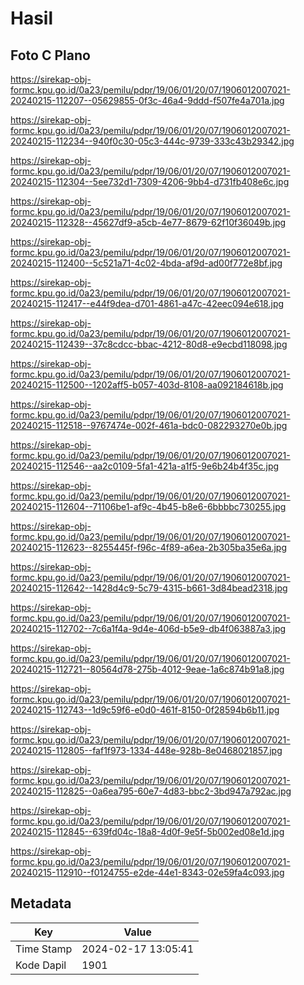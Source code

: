 # Hasil

## Foto C Plano

https://sirekap-obj-formc.kpu.go.id/0a23/pemilu/pdpr/19/06/01/20/07/1906012007021-20240215-112207--05629855-0f3c-46a4-9ddd-f507fe4a701a.jpg

https://sirekap-obj-formc.kpu.go.id/0a23/pemilu/pdpr/19/06/01/20/07/1906012007021-20240215-112234--940f0c30-05c3-444c-9739-333c43b29342.jpg

https://sirekap-obj-formc.kpu.go.id/0a23/pemilu/pdpr/19/06/01/20/07/1906012007021-20240215-112304--5ee732d1-7309-4206-9bb4-d731fb408e6c.jpg

https://sirekap-obj-formc.kpu.go.id/0a23/pemilu/pdpr/19/06/01/20/07/1906012007021-20240215-112328--45627df9-a5cb-4e77-8679-62f10f36049b.jpg

https://sirekap-obj-formc.kpu.go.id/0a23/pemilu/pdpr/19/06/01/20/07/1906012007021-20240215-112400--5c521a71-4c02-4bda-af9d-ad00f772e8bf.jpg

https://sirekap-obj-formc.kpu.go.id/0a23/pemilu/pdpr/19/06/01/20/07/1906012007021-20240215-112417--e44f9dea-d701-4861-a47c-42eec094e618.jpg

https://sirekap-obj-formc.kpu.go.id/0a23/pemilu/pdpr/19/06/01/20/07/1906012007021-20240215-112439--37c8cdcc-bbac-4212-80d8-e9ecbd118098.jpg

https://sirekap-obj-formc.kpu.go.id/0a23/pemilu/pdpr/19/06/01/20/07/1906012007021-20240215-112500--1202aff5-b057-403d-8108-aa092184618b.jpg

https://sirekap-obj-formc.kpu.go.id/0a23/pemilu/pdpr/19/06/01/20/07/1906012007021-20240215-112518--9767474e-002f-461a-bdc0-082293270e0b.jpg

https://sirekap-obj-formc.kpu.go.id/0a23/pemilu/pdpr/19/06/01/20/07/1906012007021-20240215-112546--aa2c0109-5fa1-421a-a1f5-9e6b24b4f35c.jpg

https://sirekap-obj-formc.kpu.go.id/0a23/pemilu/pdpr/19/06/01/20/07/1906012007021-20240215-112604--71106be1-af9c-4b45-b8e6-6bbbbc730255.jpg

https://sirekap-obj-formc.kpu.go.id/0a23/pemilu/pdpr/19/06/01/20/07/1906012007021-20240215-112623--8255445f-f96c-4f89-a6ea-2b305ba35e6a.jpg

https://sirekap-obj-formc.kpu.go.id/0a23/pemilu/pdpr/19/06/01/20/07/1906012007021-20240215-112642--1428d4c9-5c79-4315-b661-3d84bead2318.jpg

https://sirekap-obj-formc.kpu.go.id/0a23/pemilu/pdpr/19/06/01/20/07/1906012007021-20240215-112702--7c6a1f4a-9d4e-406d-b5e9-db4f063887a3.jpg

https://sirekap-obj-formc.kpu.go.id/0a23/pemilu/pdpr/19/06/01/20/07/1906012007021-20240215-112721--80564d78-275b-4012-9eae-1a6c874b91a8.jpg

https://sirekap-obj-formc.kpu.go.id/0a23/pemilu/pdpr/19/06/01/20/07/1906012007021-20240215-112743--1d9c59f6-e0d0-461f-8150-0f28594b6b11.jpg

https://sirekap-obj-formc.kpu.go.id/0a23/pemilu/pdpr/19/06/01/20/07/1906012007021-20240215-112805--faf1f973-1334-448e-928b-8e0468021857.jpg

https://sirekap-obj-formc.kpu.go.id/0a23/pemilu/pdpr/19/06/01/20/07/1906012007021-20240215-112825--0a6ea795-60e7-4d83-bbc2-3bd947a792ac.jpg

https://sirekap-obj-formc.kpu.go.id/0a23/pemilu/pdpr/19/06/01/20/07/1906012007021-20240215-112845--639fd04c-18a8-4d0f-9e5f-5b002ed08e1d.jpg

https://sirekap-obj-formc.kpu.go.id/0a23/pemilu/pdpr/19/06/01/20/07/1906012007021-20240215-112910--f0124755-e2de-44e1-8343-02e59fa4c093.jpg


## Metadata

| Key        | Value               |
| ---------- | ------------------- |
| Time Stamp | 2024-02-17 13:05:41 |
| Kode Dapil | 1901                |



